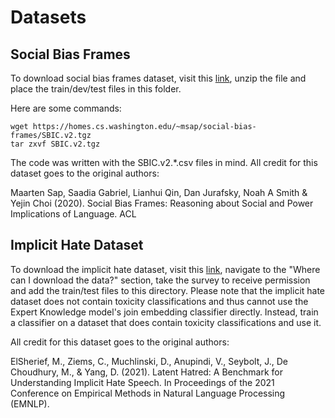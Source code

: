 # Datasets

## Social Bias Frames

To download social bias frames dataset, visit this [link](https://homes.cs.washington.edu/~msap/social-bias-frames/SBIC.v2.tgz), unzip the file
and place the train/dev/test files in this folder.

Here are some commands:

```
wget https://homes.cs.washington.edu/~msap/social-bias-frames/SBIC.v2.tgz
tar zxvf SBIC.v2.tgz
```

The code was written with the SBIC.v2.\*.csv files in mind. All credit for this dataset goes to the original authors:

Maarten Sap, Saadia Gabriel, Lianhui Qin, Dan Jurafsky, Noah A Smith & Yejin Choi (2020).
Social Bias Frames: Reasoning about Social and Power Implications of Language. ACL

## Implicit Hate Dataset

To download the implicit hate dataset, visit this [link](https://github.com/gt-salt/implicit-hate), navigate to the "Where can I download the data?"
section, take the survey to receive permission and add the train/test files to this directory. Please note that the implicit hate dataset does not
contain toxicity classifications and thus cannot use the Expert Knowledge model's join embedding classifier directly. Instead, train a classifier on
a dataset that does contain toxicity classifications and use it.

All credit for this dataset goes to the original authors:

ElSherief, M., Ziems, C., Muchlinski, D., Anupindi, V., Seybolt, J., De Choudhury, M., & Yang, D. (2021). Latent Hatred: A Benchmark for Understanding Implicit Hate Speech. In Proceedings of the 2021 Conference on Empirical Methods in Natural Language Processing (EMNLP).
